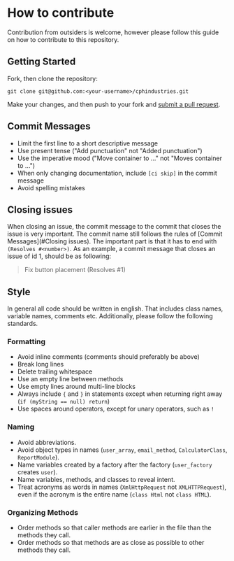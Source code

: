 # How to contribute

Contribution from outsiders is welcome, however please follow this guide on how to contribute to this repository.

## Getting Started

Fork, then clone the repository:

```
git clone git@github.com:<your-username>/cphindustries.git
```

Make your changes, and then push to your fork and [submit a pull request](https://github.com/hold17/cphindustries/compare).

## Commit Messages

* Limit the first line to a short descriptive message
* Use present tense ("Add punctuation" not "Added punctuation")
* Use the imperative mood ("Move container to ..." not "Moves container to ...")
* When only changing documentation, include `[ci skip]` in the commit message
* Avoid spelling mistakes

## Closing issues
When closing an issue, the commit message to the commit that closes the issue is very important. The commit name still follows the rules of [Commit Messages](#Closing issues). 
The important part is that it has to end with `(Resolves #<number>)`. As an example, a commit message that closes an issue of id 1, should be as following: 

> Fix button placement (Resolves #1)

## Style

In general all code should be written in english. That includes class names, variable names, comments etc. Additionally, please follow the following standards.

### Formatting

* Avoid inline comments (comments should preferably be above)
* Break long lines
* Delete trailing whitespace
* Use an empty line between methods
* Use empty lines around multi-line blocks
* Always include `{` and `}` in statements except when returning right away (`if (myString == null) return`)
* Use spaces around operators, except for unary operators, such as `!`

### Naming

* Avoid abbreviations.
* Avoid object types in names (`user_array`, `email_method`, `CalculatorClass`, `ReportModule`).
* Name variables created by a factory after the factory (`user_factory` creates `user`).
* Name variables, methods, and classes to reveal intent.
* Treat acronyms as words in names (`XmlHttpRequest` not `XMLHTTPRequest`), even if the acronym is the entire name (`class Html` not `class HTML`).

### Organizing Methods

* Order methods so that caller methods are earlier in the file than the methods they call.
* Order methods so that methods are as close as possible to other methods they call.